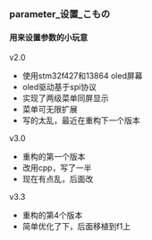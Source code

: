 ### parameter_设置_こもの

#### 用来设置参数的小玩意

v2.0

+ 使用stm32f427和13864 oled屏幕
+ oled驱动基于spi协议
+ 实现了两级菜单同屏显示
+ 菜单可无限扩展
+ 写的太乱，最近在重构下一个版本

v3.0

+ 重构的第一个版本
+ 改用cpp，写了一半
+ 现在有点乱，后面改

v3.3

+ 重构的第4个版本
+ 简单优化了下，后面移植到f1上

